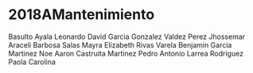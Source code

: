 # 2018AMantenimiento
Basulto Ayala Leonardo
David Garcia Gonzalez
Valdez Perez Jhossemar Araceli 
Barbosa Salas Mayra Elizabeth
Rivas Varela Benjamin
Garcia Martinez Noe Aaron
Castruita Martinez Pedro Antonio
Larrea Rodriguez Paola Carolina